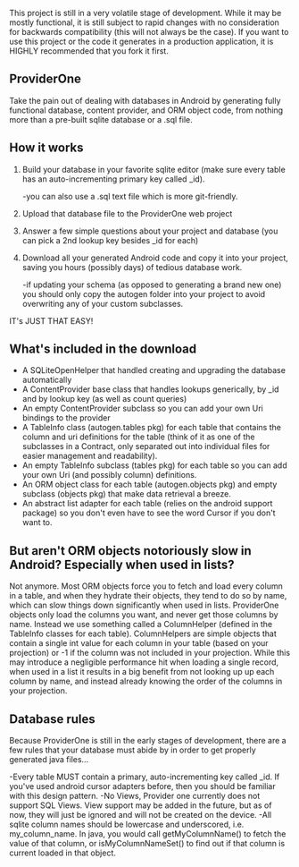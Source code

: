 This project is still in a very volatile stage of development. While it may be mostly functional, it is still subject to rapid changes with no consideration for backwards compatibility (this will not always be the case). If you want to use this project or the code it generates in a production application, it is HIGHLY recommended that you fork it first.


ProviderOne
-----------

Take the pain out of dealing with databases in Android by generating fully functional database, content provider, and ORM object code, from nothing more than a pre-built sqlite database or a .sql file.


## How it works

1) Build your database in your favorite sqlite editor (make sure every table has an auto-incrementing primary key called _id).
	
	-you can also use a .sql text file which is more git-friendly. 
2) Upload that database file to the ProviderOne web project

3) Answer a few simple questions about your project and database (you can pick a 2nd lookup key besides _id for each)

4) Download all your generated Android code and copy it into your project, saving you hours (possibly days) of tedious database work. 

	-if updating your schema (as opposed to generating a brand new one) you should only copy the autogen folder into your project to avoid overwriting any of your custom subclasses.

IT's JUST THAT EASY!


## What's included in the download

- A SQLiteOpenHelper that handled creating and upgrading the database automatically
- A ContentProvider base class that handles lookups generically, by _id and by lookup key (as well as count queries)
- An empty ContentProvider subclass so you can add your own Uri bindings to the provider
- A TableInfo class (autogen.tables pkg) for each table that contains the column and uri definitions for the table (think of it as one of the subclasses in a Contract, only separated out into individual files for easier management and readability).
- An empty TableInfo subclass (tables pkg) for each table so you can add your own Uri (and possibly column) definitions.
- An ORM object class for each table (autogen.objects pkg) and empty subclass (objects pkg) that make data retrieval a breeze.
- An abstract list adapter for each table (relies on the android support package) so you don't even have to see the word Cursor if you don't want to.

## But aren't ORM objects notoriously slow in Android? Especially when used in lists?

Not anymore. Most ORM objects force you to fetch and load every column in a table, and when they hydrate their objects, they tend to do so by name, which can slow things down significantly when used in lists. ProviderOne objects only load the columns you want, and never get those columns by name. Instead we use something called a ColumnHelper (defined in the TableInfo classes for each table). ColumnHelpers are simple objects that contain a single int value for each column in your table (based on your projection) or -1 if the column was not included in your projection. While this may introduce a negligible performance hit when loading a single record, when used in a list it results in a big benefit from not looking up up each column by name, and instead already knowing the order of the columns in your projection.

## Database rules

Because ProviderOne is still in the early stages of development, there are a few rules that your database must abide by in order to get properly generated java files…

-Every table MUST contain a primary, auto-incrementing key called _id. If you've used android cursor adapters before, then you should be familiar with this design pattern.
-No Views, Provider one currently does not support SQL Views. View support may be added in the future, but as of now, they will just be ignored and will not be created on the device.
-All sqlite column names should be lowercase and underscored, i.e. my_column_name. In java, you would call getMyColumnName() to fetch the value of that column, or isMyColumnNameSet() to find out if that column is current loaded in that object.

